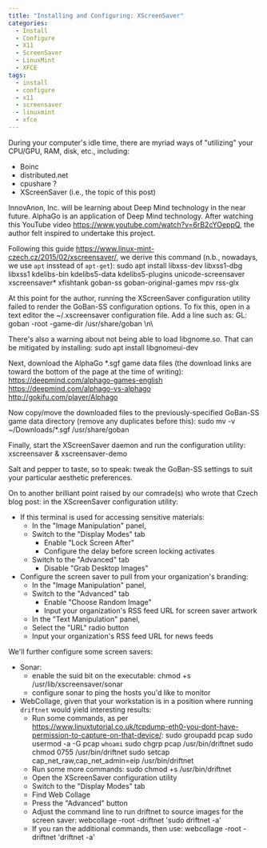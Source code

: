 ```yaml
---
title: "Installing and Configuring: XScreenSaver"
categories:
  - Install
  - Configure
  - X11
  - ScreenSaver
  - LinuxMint
  - XFCE
tags:
  - install
  - configure
  - x11
  - screensaver
  - linuxmint
  - xfce
---
```


During your computer's idle time, there are myriad ways of "utilizing" your CPU/GPU, RAM, disk, etc., including:
  - Boinc
  - distributed.net
  - cpushare ?
  - XScreenSaver (i.e., the topic of this post)

InnovAnon, Inc. will be learning about Deep Mind technology in the near future.
AlphaGo is an application of Deep Mind technology.
After watching this YouTube video https://www.youtube.com/watch?v=6rB2cYOeppQ, the author felt inspired to undertake this project.

Following this guide https://www.linux-mint-czech.cz/2015/02/xscreensaver/, we derive this command (n.b., nowadays, we use `apt` insstead of `apt-get`):
sudo apt install libxss-dev libxss1-dbg libxss1 kdelibs-bin kdelibs5-data kdelibs5-plugins unicode-screensaver xscreensaver* xfishtank goban-ss goban-original-games mpv rss-glx

At this point for the author, running the XScreenSaver configuration utility failed to render the GoBan-SS configuration options. To fix this, open in a text editor the ~/.xscreensaver configuration file. Add a line such as:
GL: goban -root -game-dir /usr/share/goban \n\

There's also a warning about not being able to load libgnome.so. That can be mitigated by installing:
sudo apt install libgnomeui-dev

Next, download the AlphaGo *.sgf game data files (the download links are toward the bottom of the page at the time of writing):
https://deepmind.com/alphago-games-english
https://deepmind.com/alphago-vs-alphago
http://gokifu.com/player/Alphago

Now copy/move the downloaded files to the previously-specified GoBan-SS game data directory (remove any duplicates before this):
sudo mv -v ~/Downloads/*.sgf  /usr/share/goban

Finally, start the XScreenSaver daemon and run the configuration utility:
xscreensaver &
xscreensaver-demo

Salt and pepper to taste, so to speak: tweak the GoBan-SS settings to suit your particular aesthetic preferences.

On to another brilliant point raised by our comrade(s) who wrote that Czech blog post: in the XScreenSaver configuration utility:
  - If this terminal is used for accessing sensitive materials:
      - In the "Image Manipulation" panel,
      - Switch to the "Display Modes" tab
          - Enable "Lock Screen After"
          - Configure the delay before screen locking activates
      - Switch to the "Advanced" tab
          - Disable "Grab Desktop Images"
  - Configure the screen saver to pull from your organization's branding:
      - In the "Image Manipulation" panel,
      - Switch to the "Advanced" tab
          - Enable "Choose Random Image"
          - Input your organization's RSS feed URL for screen saver artwork
      - In the "Text Manipulation" panel,
      - Select the "URL" radio button
      - Input your organization's RSS feed URL for news feeds

We'll further configure some screen savers:
  - Sonar:
      - enable the suid bit on the executable:
        chmod +s /usr/lib/xscreensaver/sonar
      - configure sonar to ping the hosts you'd like to monitor
  - WebCollage, given that your workstation is in a position where running `driftnet` would yield interesting results:
      - Run some commands, as per https://www.linuxtutorial.co.uk/tcpdump-eth0-you-dont-have-permission-to-capture-on-that-device/:
        sudo groupadd pcap
        sudo usermod -a -G pcap `whoami`
        sudo chgrp pcap /usr/bin/driftnet
        sudo chmod 0755 /usr/bin/driftnet
        sudo setcap cap_net_raw,cap_net_admin=eip /usr/bin/driftnet
      - Run some more commands:
        sudo chmod +s /usr/bin/driftnet
      - Open the XScreenSaver configuration utility
      - Switch to the "Display Modes" tab
      - Find Web Collage
      - Press the "Advanced" button
      - Adjust the command line to run driftnet to source images for the screen saver:
        webcollage -root -driftnet 'sudo driftnet -a'
      - If you ran the additional commands, then use:
        webcollage -root -driftnet 'driftnet -a'
